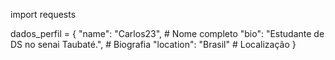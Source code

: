 import requests



dados_perfil = {
    "name": "Carlos23",             # Nome completo
    "bio": "Estudante de DS no senai Taubaté.",  # Biografia
    "location": "Brasil"                # Localização
}

